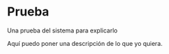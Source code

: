 # Prueba
Una prueba del sistema para explicarlo

Aquí puedo poner una descripción de lo que yo quiera.
